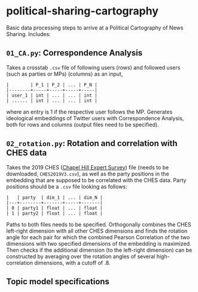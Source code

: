 # political-sharing-cartography
Basic data processing steps to arrive at a Political Cartography of News Sharing. Includes:
## `01_CA.py`: Correspondence Analysis
Takes a crosstab `.csv` file of following users (rows) and followed users (such as parties or MPs) (columns) as an input, 
```
|        | P_1 | P_2 | ... | P_N |
|--------+-----+-----+-----+-----|
| user_1 | int | ... | ... | int |
| ...... | int | ... | ... | int |
```
where an entry is 1 if the respective user follows the MP. Generates ideological embeddings of Twitter users with Correspondence Analysis, both for rows and columns (output files need to be specified). 
## `02_rotation.py`: Rotation and correlation with CHES data
Takes the 2019 CHES ([Chapel Hill Expert Survey](https://www.chesdata.eu/ches-europe)) file (needs to be downloaded, `CHES2019V3.csv`), as well as the party positions in the embedding that are supposed to be correlated with the CHES data. 
Party positions should be a `.csv` file looking as follows:
```
|   | party  | dim_1 | ... | dim_N |
|---+--------+-------+-----+-------|
| 0 | party1 | float | ... | float |
| 1 | party2 | float | ... | float |
```
Paths to both files needs to be specified. Orthogonally combines the CHES left-right dimension with all other CHES dimensions and finds the rotation angle for each pair for which the combined Pearson Correlation of the two dimensions with two specified dimensions of the embedding is maximized. Then checks if the additional dimension (to the left-right dimension) can be constructed by averaging over the rotation angles of several high-correlation dimensions, with a cutoff of .8.

## Topic model specifications
